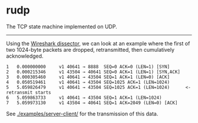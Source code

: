 # rudp
The TCP state machine implemented on UDP.

---

Using the [Wireshark dissector](./rudp_dissector.lua), we can look at an example where the first of two 1024-byte packets are dropped, retransmitted, then cumulatively acknowledged.

```
1	0.000000000     v1 40641 → 8888  SEQ=0 ACK=0 (LEN=1) [SYN]
2	0.000215346     v1 43504 → 40641 SEQ=0 ACK=1 (LEN=1) [SYN,ACK]
3	0.000305460     v1 40641 → 43504 SEQ=1 ACK=1 (LEN=0) [ACK]
4	0.050519461     v1 40641 → 43504 SEQ=1025 ACK=1 (LEN=1024)
5	5.059826479     v1 40641 → 43504 SEQ=1025 ACK=1 (LEN=1024)      <- retransmit starts
6	5.059863733     v1 40641 → 43504 SEQ=1 ACK=1 (LEN=1024)
7	5.059973130		v1 43504 → 40641 SEQ=1 ACK=2049 (LEN=0) [ACK]
```

See [./examples/server-client/](./examples/server-client/) for the transmission of this data. 
